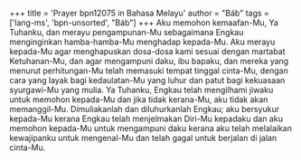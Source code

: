 +++
title = 'Prayer bpn12075 in Bahasa Melayu'
author = "Báb"
tags = ['lang-ms', 'bpn-unsorted', "Báb"]
+++
Aku memohon kemaafan-Mu, Ya Tuhanku, dan merayu pengampunan-Mu sebagaimana Engkau menginginkan hamba-hamba-Mu menghadap kepada-Mu. Aku merayu kepada-Mu agar menghapuskan dosa-dosa kami sesuai dengan martabat Ketuhanan-Mu, dan agar mengampuni daku, ibu bapaku, dan mereka yang menurut perhitungan-Mu telah memasuki tempat tinggal cinta-Mu, dengan cara yang layak bagi kedaulatan-Mu yang luhur dan patut bagi kekuasaan syurgawi-Mu yang mulia. Ya Tuhanku, Engkau telah mengilhami jiwaku untuk memohon kepada-Mu dan jika tidak kerana-Mu, aku tidak akan memanggil-Mu. Dimuliakanlah dan diluhurkanlah Engkau; aku bersyukur kepada-Mu kerana Engkau telah menjelmakan Diri-Mu kepadaku dan aku memohon kepada-Mu untuk mengampuni daku kerana aku telah melalaikan kewajipanku untuk mengenal-Mu dan telah gagal untuk berjalan di jalan cinta-Mu.
